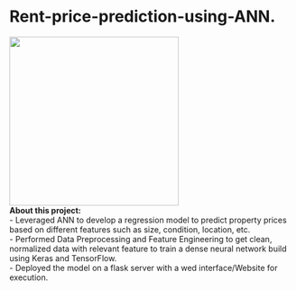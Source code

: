 # Rent-price-prediction-using-ANN.
<a href = "https://github.com/KrishBakshi/Property-price-prediction-using-ANN">
<img src="https://static.vecteezy.com/system/resources/previews/013/699/452/non_2x/real-estate-building-and-home-property-logo-design-concept-illustration-vector.jpg" width="300"></a>
<br>
<b>About this project:</b><br>
  - Leveraged ANN to develop a regression model to predict property prices based on different features such as size, condition, location, etc.<br>
  -  Performed Data Preprocessing and Feature Engineering to get clean, normalized data with relevant feature to train a dense neural network build using Keras and TensorFlow.<br>
  - Deployed the model on a flask server with a wed interface/Website for execution.
